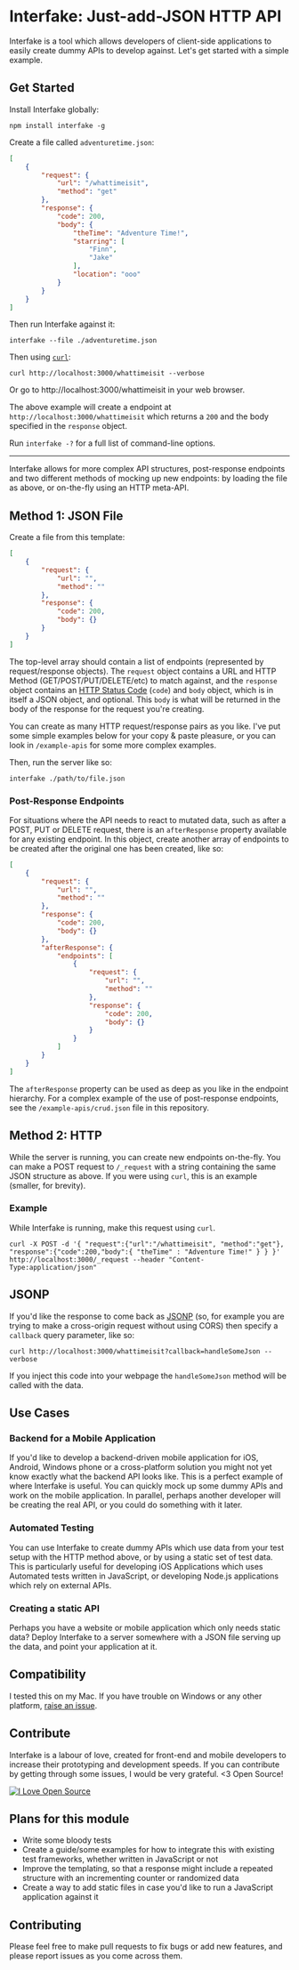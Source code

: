 # Interfake: Just-add-JSON HTTP API

Interfake is a tool which allows developers of client-side applications to easily create dummy APIs to develop against. Let's get started with a simple example.

## Get Started

Install Interfake globally:

```
npm install interfake -g
```

Create a file called `adventuretime.json`:

```JSON
[
	{
		"request": {
			"url": "/whattimeisit",
			"method": "get"
		},
		"response": {
			"code": 200,
			"body": {
				"theTime": "Adventure Time!",
				"starring": [
					"Finn",
					"Jake"
				],
				"location": "ooo"
			}
		}
	}
]
```

Then run Interfake against it:

```
interfake --file ./adventuretime.json
```

Then using [`curl`](http://curl.haxx.se):

```
curl http://localhost:3000/whattimeisit --verbose
```

Or go to http://localhost:3000/whattimeisit in your web browser.

The above example will create a endpoint at `http://localhost:3000/whattimeisit` which returns a `200` and the body specified in the `response` object.

Run `interfake -?` for a full list of command-line options.

-----

Interfake allows for more complex API structures, post-response endpoints and two different methods of mocking up new endpoints: by loading the file as above, or on-the-fly using an HTTP meta-API.

## Method 1: JSON File

Create a file from this template:

```JSON
[
	{
		"request": {
			"url": "",
			"method": ""
		},
		"response": {
			"code": 200,
			"body": {}
		}
	}
]
```

The top-level array should contain a list of endpoints (represented by request/response objects). The `request` object contains a URL and HTTP Method (GET/POST/PUT/DELETE/etc) to match against, and the `response` object contains an [HTTP Status Code](http://en.wikipedia.org/wiki/List_of_HTTP_status_codes) (`code`) and `body` object, which is in itself a JSON object, and optional. This `body` is what will be returned in the body of the response for the request you're creating.

You can create as many HTTP request/response pairs as you like. I've put some simple examples below for your copy & paste pleasure, or you can look in `/example-apis` for some more complex examples.

Then, run the server like so:

```
interfake ./path/to/file.json
```

### Post-Response Endpoints

For situations where the API needs to react to mutated data, such as after a POST, PUT or DELETE request, there is an `afterResponse` property available for any existing endpoint. In this object, create another array of endpoints to be created after the original one has been created, like so:

```JSON
[
	{
		"request": {
			"url": "",
			"method": ""
		},
		"response": {
			"code": 200,
			"body": {}
		},
		"afterResponse": {
			"endpoints": [
				{
					"request": {
						"url": "",
						"method": ""
					},
					"response": {
						"code": 200,
						"body": {}
					}
				}
			]
		}
	}
]
```

The `afterResponse` property can be used as deep as you like in the endpoint hierarchy. For a complex example of the use of post-response endpoints, see the `/example-apis/crud.json` file in this repository.

## Method 2: HTTP

While the server is running, you can create new endpoints on-the-fly. You can make a POST request to `/_request` with a string containing the same JSON structure as above. If you were using `curl`, this is an example (smaller, for brevity).

### Example

While Interfake is running, make this request using `curl`.

```
curl -X POST -d '{ "request":{"url":"/whattimeisit", "method":"get"}, "response":{"code":200,"body":{ "theTime" : "Adventure Time!" } } }' http://localhost:3000/_request --header "Content-Type:application/json"
```

## JSONP

If you'd like the response to come back as [JSONP](http://en.wikipedia.org/wiki/JSONP) (so, for example you are trying to make a cross-origin request without using CORS) then specify a `callback` query parameter, like so:

```
curl http://localhost:3000/whattimeisit?callback=handleSomeJson --verbose
```

If you inject this code into your webpage the `handleSomeJson` method will be called with the data.

## Use Cases

### Backend for a Mobile Application

If you'd like to develop a backend-driven mobile application for iOS, Android, Windows phone or a cross-platform solution you might not yet know exactly what the backend API looks like. This is a perfect example of where Interfake is useful. You can quickly mock up some dummy APIs and work on the mobile application. In parallel, perhaps another developer will be creating the real API, or you could do something with it later.

### Automated Testing

You can use Interfake to create dummy APIs which use data from your test setup with the HTTP method above, or by using a static set of test data. This is particularly useful for developing iOS Applications which uses Automated tests written in JavaScript, or developing Node.js applications which rely on external APIs.

### Creating a static API

Perhaps you have a website or mobile application which only needs static data? Deploy Interfake to a server somewhere with a JSON file serving up the data, and point your application at it.

## Compatibility

I tested this on my Mac. If you have trouble on Windows or any other platform, [raise an issue](https://github.com/basicallydan/interfake/issues).

## Contribute

Interfake is a labour of love, created for front-end and mobile developers to increase their prototyping and development speeds. If you can contribute by getting through some issues, I would be very grateful. <3 Open Source!

[![I Love Open Source](http://www.iloveopensource.io/images/logo-lightbg.png)](http://www.iloveopensource.io/projects/5319884587659fce66000943)

## Plans for this module

* Write some bloody tests
* Create a guide/some examples for how to integrate this with existing test frameworks, whether written in JavaScript or not
* Improve the templating, so that a response might include a repeated structure with an incrementing counter or randomized data
* Create a way to add static files in case you'd like to run a JavaScript application against it

## Contributing

Please feel free to make pull requests to fix bugs or add new features, and please report issues as you come across them.
